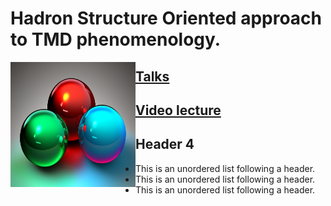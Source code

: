 
# Hadron Structure Oriented approach to TMD phenomenology. 
<img style="float: left;" alt="" src="images/3quarks.png" width="200" height="200">  

## <a href="https://github.com/hso-tmd/hso-tmd.github.io/tree/main/slides/index.html" target="_blank">   Talks</a>

## <a href="https://www.youtube.com/watch?v=7Wqx9yhBXuI&t=4382s" target="_blank">   Video lecture</a>

## Header 4

*   This is an unordered list following a header.
*   This is an unordered list following a header.
*   This is an unordered list following a header.

